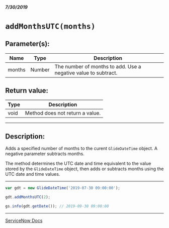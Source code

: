 ##### 7/30/2019
# `addMonthsUTC(months)`

## Parameter(s):
| Name | Type | Description |
|---|---|---|
| months | Number | The number of months to add.  Use a negative value to subtract. |

## Return value:
| Type | Description |
|---|---|
| void | Method does not return a value. |

---

## Description:
Adds a specified number of months to the curent `GlideDateTime` object.  A negative parameter subtracts months.

The method determines the UTC date and time equivalent to the value stored by the `GlideDateTime` object, then adds or subtracts months using the UTC date and time values.

---

```js
var gdt = new GlideDateTime('2019-07-30 09:00:00');

gdt.addMonthsUTC(2);

gs.info(gdt.getDate()); // 2019-09-30 09:00:00
```

---

[ServiceNow Docs](https://developer.servicenow.com/app.do#!/api_doc?v=madrid&id=r_ScopedGlideDateTimeAddMonthsUTC_Number)